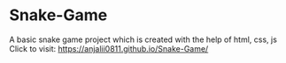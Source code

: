 # Snake-Game
A basic snake game project which is created with the help of html, css, js
Click to visit: https://anjalii0811.github.io/Snake-Game/
